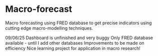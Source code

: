 # Macro-forecast
Macro forecasting using FRED database to get precise indicators using cutting edge macro-modelling techniques.

09/06/25
Dashboard is unfinished and very buggy
Only FRED database available - until I add other databases
Improvements to be made on efficiency 
Nice learning project for application in macro research!
